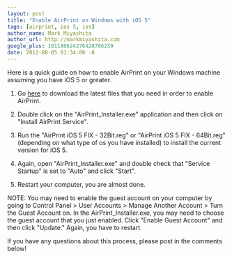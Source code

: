 ```yaml
---
layout: post
title: "Enable AirPrint on Windows with iOS 5"
tags: [airprint, ios 5, ios]
author_name: Mark Miyashita
author_url: http://markmiyashita.com
google_plus: 101180624276428786239
date: 2012-08-05 01:34:00 -8
---
```


Here is a quick guide on how to enable AirPrint on your Windows machine assuming you have iOS 5 or greater.

1) Go <a href="http://forums.macrumors.com/attachment.php?attachmentid=317147&d=1324647356">here</a> to download the latest files that you need in order to enable AirPrint.

2) Double click on the "AirPrint_Installer.exe" application and then click on "Install AirPrint Service".

3) Run the "AirPrint iOS 5 FIX - 32Bit.reg" or "AirPrint iOS 5 FIX - 64Bit.reg" (depending on what type of os you have installed) to install the current version for iOS 5.

4) Again, open "AirPrint_Installer.exe" and double check that "Service Startup" is set to "Auto" and click "Start".

5) Restart your computer, you are almost done.

NOTE: You may need to enable the guest account on your computer by going to Control Panel > User Accounts > Manage Another Account > Turn the Guest Account on. In the AirPrint_Installer.exe, you may need to choose the guest account that you just enabled. Click "Enable Guest Account" and then click "Update." Again, you have to restart. 

If you have any questions about this process, please post in the comments below!
